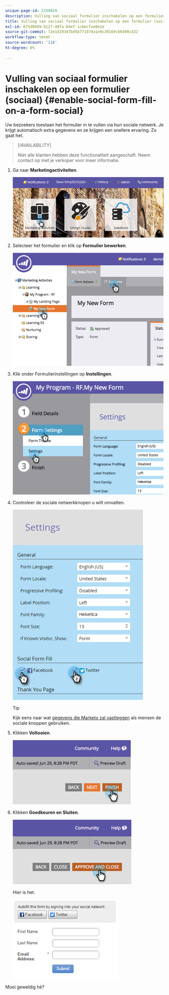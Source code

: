 ```yaml
---
unique-page-id: 2359829
description: Vulling van sociaal formulier inschakelen op een formulier (sociaal) - Marketo Docs - Productdocumentatie
title: Vulling van sociaal formulier inschakelen op een formulier (sociaal)
exl-id: 675d0499-b127-40fa-84ef-1c6ecfae8e2e
source-git-commit: 72e1d29347bd5b77107da1e9c30169cb6490c432
workflow-type: tm+mt
source-wordcount: '118'
ht-degree: 0%

---
```


# Vulling van sociaal formulier inschakelen op een formulier (sociaal) {#enable-social-form-fill-on-a-form-social}

Uw bezoekers toestaan het formulier in te vullen via hun sociale netwerk. Je krijgt automatisch extra gegevens en ze krijgen een snellere ervaring. Zo gaat het.

>[!AVAILABILITY]
>
>Niet alle klanten hebben deze functionaliteit aangeschaft. Neem contact op met je verkoper voor meer informatie.

1. Ga naar **Marketingactiviteiten**.

   ![](assets/login-marketing-activities-3.png)

1. Selecteer het formulier en klik op **Formulier bewerken**.

   ![](assets/image2014-9-15-16-3a35-3a54.png)

1. Klik onder Formulierinstellingen op **Instellingen**.

   ![](assets/image2014-9-15-16-3a36-3a4.png)

1. Controleer de sociale netwerkknopen u wilt omvatten.

   ![](assets/image2016-4-28-16-3a38-3a58.png)

   >[!TIP]
   >
   >Kijk eens naar wat [gegevens die Marketo zal vastleggen](/help/marketo/product-docs/demand-generation/social/social-functions/manage-social-profile-data.md) als mensen de sociale knoppen gebruiken.

1. Klikken **Voltooien**.

   ![](assets/image2014-9-15-16-3a36-3a26.png)

1. Klikken **Goedkeuren en Sluiten**.

   ![](assets/image2014-9-15-16-3a36-3a33.png)

   Hier is het.

   ![](assets/image2016-4-28-16-3a45-3a58.png)

Mooi geweldig hè?
